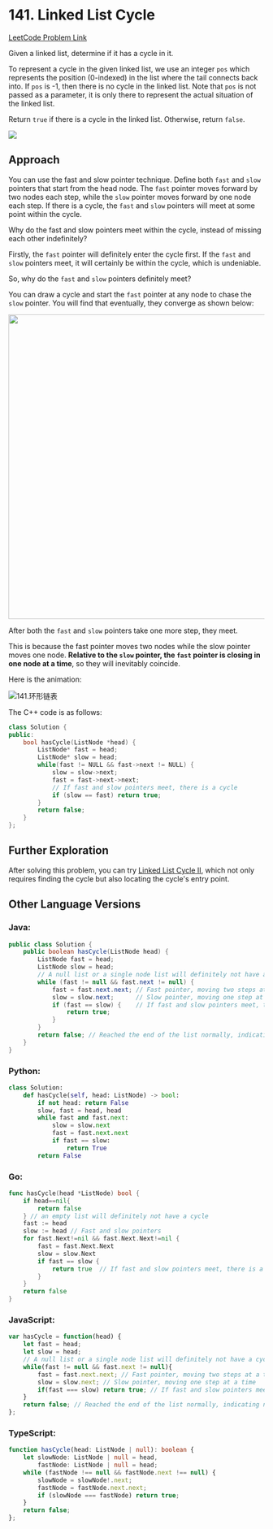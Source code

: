 # 141. Linked List Cycle

[LeetCode Problem Link](https://leetcode.com/problems/linked-list-cycle/submissions/)

Given a linked list, determine if it has a cycle in it.

To represent a cycle in the given linked list, we use an integer `pos` which represents the position (0-indexed) in the list where the tail connects back into. If `pos` is -1, then there is no cycle in the linked list. Note that `pos` is not passed as a parameter, it is only there to represent the actual situation of the linked list.

Return `true` if there is a cycle in the linked list. Otherwise, return `false`.

![](https://file1.kamacoder.com/i/algo/20210727173600.png)

## Approach

You can use the fast and slow pointer technique. Define both `fast` and `slow` pointers that start from the head node. The `fast` pointer moves forward by two nodes each step, while the `slow` pointer moves forward by one node each step. If there is a cycle, the `fast` and `slow` pointers will meet at some point within the cycle.

Why do the fast and slow pointers meet within the cycle, instead of missing each other indefinitely?

Firstly, the `fast` pointer will definitely enter the cycle first. If the `fast` and `slow` pointers meet, it will certainly be within the cycle, which is undeniable.

So, why do the `fast` and `slow` pointers definitely meet?

You can draw a cycle and start the `fast` pointer at any node to chase the `slow` pointer. You will find that eventually, they converge as shown below:

<img src='https://file1.kamacoder.com/i/algo/142环形链表1.png' width=600> </img></div>

After both the `fast` and `slow` pointers take one more step, they meet.

This is because the fast pointer moves two nodes while the slow pointer moves one node. **Relative to the `slow` pointer, the `fast` pointer is closing in one node at a time**, so they will inevitably coincide.

Here is the animation:

![141.环形链表](https://file1.kamacoder.com/i/algo/141.%E7%8E%AF%E5%BD%A2%E9%93%BE%E8%A1%A8.gif)

The C++ code is as follows:

```cpp
class Solution {
public:
    bool hasCycle(ListNode *head) {
        ListNode* fast = head;
        ListNode* slow = head;
        while(fast != NULL && fast->next != NULL) {
            slow = slow->next;
            fast = fast->next->next;
            // If fast and slow pointers meet, there is a cycle
            if (slow == fast) return true;
        }
        return false;
    }
};
```

## Further Exploration

After solving this problem, you can try [Linked List Cycle II](https://keetcoder.com/problems/0142.%E7%8E%AF%E5%BD%A2%E9%93%BE%E8%A1%A8II.html), which not only requires finding the cycle but also locating the cycle's entry point.

## Other Language Versions

### Java:

```java
public class Solution {
    public boolean hasCycle(ListNode head) {
        ListNode fast = head;
        ListNode slow = head;
        // A null list or a single node list will definitely not have a cycle
        while (fast != null && fast.next != null) {
            fast = fast.next.next; // Fast pointer, moving two steps at a time
            slow = slow.next;      // Slow pointer, moving one step at a time
            if (fast == slow) {    // If fast and slow pointers meet, there is a cycle
                return true;
            }
        }
        return false; // Reached the end of the list normally, indicating no cycle
    }
}
```

### Python:

```python
class Solution:
    def hasCycle(self, head: ListNode) -> bool:
        if not head: return False
        slow, fast = head, head
        while fast and fast.next:
            slow = slow.next
            fast = fast.next.next
            if fast == slow:
                return True
        return False
```

### Go:

```go
func hasCycle(head *ListNode) bool {
    if head==nil{
        return false
    } // an empty list will definitely not have a cycle
    fast := head
    slow := head // Fast and slow pointers
    for fast.Next!=nil && fast.Next.Next!=nil {
        fast = fast.Next.Next
        slow = slow.Next
        if fast == slow {
            return true  // If fast and slow pointers meet, there is a cycle
        }
    }
    return false
}
```

### JavaScript:

```js
var hasCycle = function(head) {
    let fast = head;
    let slow = head;
    // A null list or a single node list will definitely not have a cycle
    while(fast != null && fast.next != null){
        fast = fast.next.next; // Fast pointer, moving two steps at a time
        slow = slow.next; // Slow pointer, moving one step at a time
        if(fast === slow) return true; // If fast and slow pointers meet, there is a cycle
    }
    return false; // Reached the end of the list normally, indicating no cycle
};
```

### TypeScript:

```typescript
function hasCycle(head: ListNode | null): boolean {
    let slowNode: ListNode | null = head,
        fastNode: ListNode | null = head;
    while (fastNode !== null && fastNode.next !== null) {
        slowNode = slowNode!.next;
        fastNode = fastNode.next.next;
        if (slowNode === fastNode) return true;
    }
    return false;
};
```
